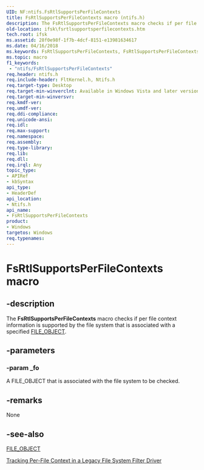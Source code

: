 ```yaml
---
UID: NF:ntifs.FsRtlSupportsPerFileContexts
title: FsRtlSupportsPerFileContexts macro (ntifs.h)
description: The FsRtlSupportsPerFileContexts macro checks if per file context information is supported by the file system that is associated with a specified FILE_OBJECT.
old-location: ifsk\fsrtlsupportsperfilecontexts.htm
tech.root: ifsk
ms.assetid: 28f0e98f-1f7b-4dcf-8151-e13981634617
ms.date: 04/16/2018
ms.keywords: FsRtlSupportsPerFileContexts, FsRtlSupportsPerFileContexts , FsRtlSupportsPerFileContexts function [Installable File System Drivers], fsrtlref_98e99a7a-c80d-43d5-a0f6-3eea35a8d20a.xml, ifsk.fsrtlsupportsperfilecontexts, ntifs/FsRtlSupportsPerFileContexts
ms.topic: macro
f1_keywords:
 - "ntifs/FsRtlSupportsPerFileContexts"
req.header: ntifs.h
req.include-header: FltKernel.h, Ntifs.h
req.target-type: Desktop
req.target-min-winverclnt: Available in Windows Vista and later versions of the Windows operating system.
req.target-min-winversvr: 
req.kmdf-ver: 
req.umdf-ver: 
req.ddi-compliance: 
req.unicode-ansi: 
req.idl: 
req.max-support: 
req.namespace: 
req.assembly: 
req.type-library: 
req.lib: 
req.dll: 
req.irql: Any
topic_type:
- APIRef
- kbSyntax
api_type:
- HeaderDef
api_location:
- Ntifs.h
api_name:
- FsRtlSupportsPerFileContexts
product:
- Windows
targetos: Windows
req.typenames: 
---
```


# FsRtlSupportsPerFileContexts macro


## -description


The <b>FsRtlSupportsPerFileContexts</b> macro checks if per file context information is supported by the file system that is associated with a specified <a href="https://docs.microsoft.com/windows-hardware/drivers/ddi/wdm/ns-wdm-_file_object">FILE_OBJECT</a>.


## -parameters




### -param _fo

<p>A FILE_OBJECT that is associated with the file system to be checked.</p>






## -remarks



None




## -see-also




<a href="https://docs.microsoft.com/windows-hardware/drivers/ddi/wdm/ns-wdm-_file_object">FILE_OBJECT</a>



<a href="https://docs.microsoft.com/windows-hardware/drivers/ifs/tracking-per-file-context-in-a-legacy-file-system-filter-driver">Tracking Per-File Context in a Legacy File System Filter Driver</a>
 

 

